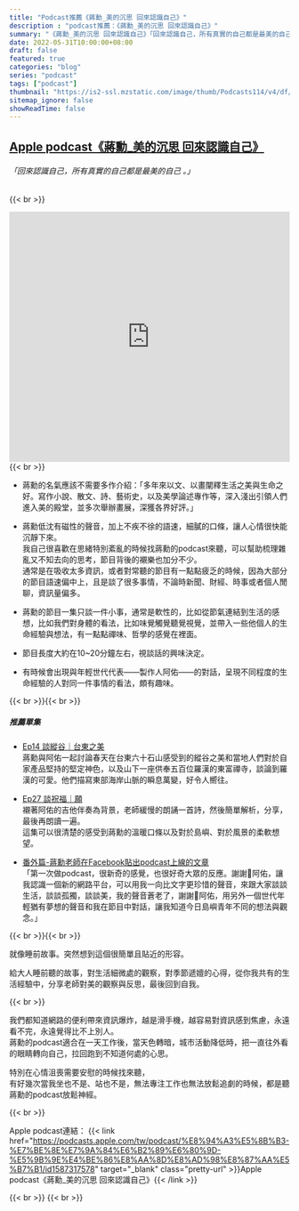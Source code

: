 ```yaml
---
title: "Podcast推薦《蔣勳_美的沉思 回來認識自己》"
description : "podcast推薦：《蔣勳_美的沉思 回來認識自己》"
summary: "《蔣勳_美的沉思 回來認識自己》「回來認識自己，所有真實的自己都是最美的自己 。」"
date: 2022-05-31T10:00:00+08:00
draft: false
featured: true
categories: "blog"
series: "podcast"
tags: ["podcast"]
thumbnail: "https://is2-ssl.mzstatic.com/image/thumb/Podcasts114/v4/df/15/69/df15690a-db7b-998c-e115-92e1b8e70536/mza_8516517630070981285.jpg/626x0w.webp"
sitemap_ignore: false
showReadTime: false
---
```


## [Apple podcast《蔣勳_美的沉思 回來認識自己》](https://podcasts.apple.com/tw/podcast/%E8%94%A3%E5%8B%B3-%E7%BE%8E%E7%9A%84%E6%B2%89%E6%80%9D-%E5%9B%9E%E4%BE%86%E8%AA%8D%E8%AD%98%E8%87%AA%E5%B7%B1/id1587317578)

###### 「回來認識自己，所有真實的自己都是最美的自己 。」


{{< br >}}
<iframe title="Apple podcast《蔣勳_美的沉思 回來認識自己》" allow="autoplay *; encrypted-media *; fullscreen *; clipboard-write" frameborder="0" height="450" style="width:100%;max-width:660px;overflow:hidden;background:transparent;" sandbox="allow-forms allow-popups allow-same-origin allow-scripts allow-storage-access-by-user-activation allow-top-navigation-by-user-activation" src="https://embed.podcasts.apple.com/tw/podcast/%E8%94%A3%E5%8B%B3-%E7%BE%8E%E7%9A%84%E6%B2%89%E6%80%9D-%E5%9B%9E%E4%BE%86%E8%AA%8D%E8%AD%98%E8%87%AA%E5%B7%B1/id1587317578"></iframe>
{{< br >}}

- 蔣勳的名氣應該不需要多作介紹：「多年來以文、以畫闡釋生活之美與生命之好。寫作小說、散文、詩、藝術史，以及美學論述專作等，深入淺出引領人們進入美的殿堂，並多次舉辦畫展，深獲各界好評。」

- 蔣勳低沈有磁性的聲音，加上不疾不徐的語速，細膩的口條，讓人心情很快能沉靜下來。
\
我自己很喜歡在思緒特別紊亂的時候找蔣勳的podcast來聽，可以幫助梳理雜亂又不知去向的思考，節目背後的襯樂也加分不少。
\
通常是在吸收太多資訊，或者對常聽的節目有一點點疲乏的時候，因為大部分的節目語速偏中上，且是談了很多事情，不論時新聞、財經、時事或者個人閒聊，資訊量偏多。

- 蔣勳的節目一集只談一件小事，通常是軟性的，比如從節氣連結到生活的感想，比如我們對身體的看法，比如味覺觸覺聽覺視覺，並帶入一些他個人的生命經驗與想法，有一點點禪味、哲學的感覺在裡面。

- 節目長度大約在10~20分鐘左右，視談話的興味決定。

- 有時候會出現與年輕世代代表——製作人阿佑——的對話，呈現不同程度的生命經驗的人對同一件事情的看法，頗有趣味。

{{< br >}}{{< br >}}


##### 推薦單集
  - [Ep14 談縱谷｜台東之美](https://podcasts.apple.com/tw/podcast/ep14-%E8%AB%87%E7%B8%B1%E8%B0%B7-%E5%8F%B0%E6%9D%B1%E4%B9%8B%E7%BE%8E/id1587317578?i=1000547762602)
  \
  蔣勳與阿佑一起討論春天在台東六十石山感受到的縱谷之美和當地人們對於自家產品堅持的堅定神色，以及山下一座供奉五百位羅漢的東富禪寺，談論到羅漢的可愛。他們描寫東部海岸山脈的瞬息萬變，好令人嚮往。

  - [Ep27 談祝福｜願](https://podcasts.apple.com/tw/podcast/ep27-%E8%AB%87%E7%A5%9D%E7%A6%8F-%E9%A1%98/id1587317578?i=1000558714678)
  \
  襯著阿佑的吉他伴奏為背景，老師緩慢的朗誦一首詩，然後簡單解析，分享，最後再朗讀一遍。
  \
  這集可以很清楚的感受到蔣勳的溫暖口條以及對於島嶼、對於風景的柔軟想望。


  - [番外篇-蔣勳老師在Facebook貼出podcast上線的文章](https://www.facebook.com/chiangxun1947/posts/431579414994406/)
  \
「第一次做podcast，很新奇的感覺，也很好奇大眾的反應。謝謝🙏阿佑，讓我認識一個新的網路平台，可以用我一向比文字更珍惜的聲音，來跟大家談談生活，談談孤獨，談談美，我的聲音蒼老了，謝謝🙏阿佑，用另外一個世代年輕猶有夢想的聲音和我在節目中對話，讓我知道今日島嶼青年不同的想法與觀念。」

{{< br >}}{{< br >}}

就像睡前故事。突然想到這個很簡單且貼近的形容。

給大人睡前聽的故事，對生活細微處的觀察，對季節遞嬗的心得，從你我共有的生活經驗中，分享老師對美的觀察與反思，最後回到自我。

{{< br >}}

我們都知道網路的便利帶來資訊爆炸，越是滑手機，越容易對資訊感到焦慮，永遠看不完，永遠覺得比不上別人。
\
蔣勳的podcast適合在一天工作後，當天色轉暗，城市活動降低時，把一直往外看的眼睛轉向自己，拉回跑到不知道何處的心思。

特別在心情沮喪需要安慰的時候找來聽，
\
有好幾次當我坐也不是、站也不是，無法專注工作也無法放鬆追劇的時候，都是聽蔣勳的podcast放鬆神經。

{{< br >}}

Apple podcast連結：
{{< link href="https://podcasts.apple.com/tw/podcast/%E8%94%A3%E5%8B%B3-%E7%BE%8E%E7%9A%84%E6%B2%89%E6%80%9D-%E5%9B%9E%E4%BE%86%E8%AA%8D%E8%AD%98%E8%87%AA%E5%B7%B1/id1587317578" target="_blank" class="pretty-url" >}}Apple podcast《蔣勳_美的沉思 回來認識自己》{{< /link >}}

{{< br >}}
{{< br >}}
